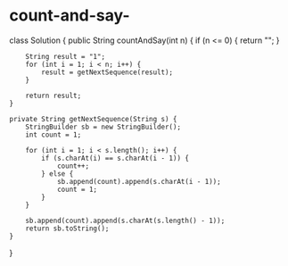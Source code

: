 # count-and-say-
class Solution {
    public String countAndSay(int n) {
        if (n <= 0) {
            return "";
        }
        
        String result = "1";
        for (int i = 1; i < n; i++) {
            result = getNextSequence(result);
        }
        
        return result;
    }

    private String getNextSequence(String s) {
        StringBuilder sb = new StringBuilder();
        int count = 1;
        
        for (int i = 1; i < s.length(); i++) {
            if (s.charAt(i) == s.charAt(i - 1)) {
                count++;
            } else {
                sb.append(count).append(s.charAt(i - 1));
                count = 1;
            }
        }
        
        sb.append(count).append(s.charAt(s.length() - 1));
        return sb.toString();
    }
}
